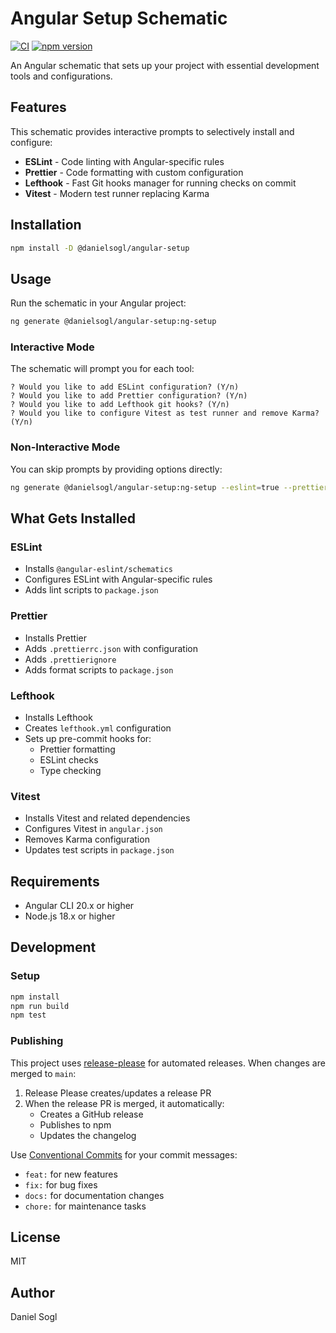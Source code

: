 # Angular Setup Schematic

[![CI](https://github.com/danielsogl/angular-setup/actions/workflows/ci.yml/badge.svg)](https://github.com/danielsogl/angular-setup/actions/workflows/ci.yml)
[![npm version](https://badge.fury.io/js/@danielsogl%2Fangular-setup.svg)](https://www.npmjs.com/package/@danielsogl/angular-setup)

An Angular schematic that sets up your project with essential development tools and configurations.

## Features

This schematic provides interactive prompts to selectively install and configure:

- **ESLint** - Code linting with Angular-specific rules
- **Prettier** - Code formatting with custom configuration
- **Lefthook** - Fast Git hooks manager for running checks on commit
- **Vitest** - Modern test runner replacing Karma

## Installation

```bash
npm install -D @danielsogl/angular-setup
```

## Usage

Run the schematic in your Angular project:

```bash
ng generate @danielsogl/angular-setup:ng-setup
```

### Interactive Mode

The schematic will prompt you for each tool:

```
? Would you like to add ESLint configuration? (Y/n)
? Would you like to add Prettier configuration? (Y/n)
? Would you like to add Lefthook git hooks? (Y/n)
? Would you like to configure Vitest as test runner and remove Karma? (Y/n)
```

### Non-Interactive Mode

You can skip prompts by providing options directly:

```bash
ng generate @danielsogl/angular-setup:ng-setup --eslint=true --prettier=true --lefthook=false --vitest=true
```

## What Gets Installed

### ESLint
- Installs `@angular-eslint/schematics`
- Configures ESLint with Angular-specific rules
- Adds lint scripts to `package.json`

### Prettier
- Installs Prettier
- Adds `.prettierrc.json` with configuration
- Adds `.prettierignore`
- Adds format scripts to `package.json`

### Lefthook
- Installs Lefthook
- Creates `lefthook.yml` configuration
- Sets up pre-commit hooks for:
  - Prettier formatting
  - ESLint checks
  - Type checking

### Vitest
- Installs Vitest and related dependencies
- Configures Vitest in `angular.json`
- Removes Karma configuration
- Updates test scripts in `package.json`

## Requirements

- Angular CLI 20.x or higher
- Node.js 18.x or higher

## Development

### Setup

```bash
npm install
npm run build
npm test
```

### Publishing

This project uses [release-please](https://github.com/googleapis/release-please) for automated releases. When changes are merged to `main`:

1. Release Please creates/updates a release PR
2. When the release PR is merged, it automatically:
   - Creates a GitHub release
   - Publishes to npm
   - Updates the changelog

Use [Conventional Commits](https://www.conventionalcommits.org/) for your commit messages:
- `feat:` for new features
- `fix:` for bug fixes
- `docs:` for documentation changes
- `chore:` for maintenance tasks

## License

MIT

## Author

Daniel Sogl